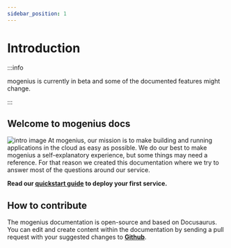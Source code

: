 ```yaml
---
sidebar_position: 1
---
```


# Introduction

:::info

mogenius is currently in beta and some of the documented features might change.

:::

## Welcome to mogenius docs

![intro image](https://imagedelivery.net/T7YEW5IAgZJ0dY4-LDTpyQ/93a77f3d-c1bc-4ac4-1c0d-739700d78400/public)
At mogenius, our mission is to make building and running applications in the cloud as easy as possible. We do our best to make mogenius a self-explanatory experience, but some things may need a reference. For that reason we created this documentation where we try to answer most of the questions around our service.

**Read our [quickstart guide](./getting-started/quickstart.md) to deploy your first service.**

## How to contribute

The mogenius documentation is open-source and based on Docusaurus. You can edit and create content within the documentation by sending a pull request with your suggested changes to [**Github**](https://github.com/mogenius/docs).